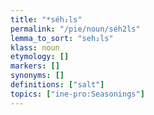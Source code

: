 ```yaml
---
title: "*séh₂ls"
permalink: "/pie/noun/séh2ls"
lemma_to_sort: "seh₂ls"
klass: noun
etymology: []
markers: []
synonyms: []
definitions: ["salt"]
topics: ["ine-pro:Seasonings"]
---
```

